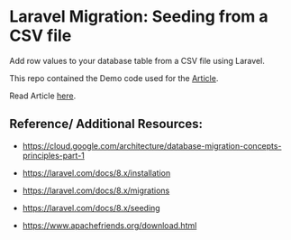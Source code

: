 # Laravel Migration: Seeding from a CSV file

Add row values to your database table from a CSV file using Laravel.

This repo contained the Demo code used for the [Article](https://juggernaut.hashnode.dev/laravel-migration-seeding-from-a-csv-file).

Read Article [here](https://juggernaut.hashnode.dev/laravel-migration-seeding-from-a-csv-file).

## Reference/ Additional Resources:

- https://cloud.google.com/architecture/database-migration-concepts-principles-part-1

- https://laravel.com/docs/8.x/installation

- https://laravel.com/docs/8.x/migrations

- https://laravel.com/docs/8.x/seeding

- https://www.apachefriends.org/download.html
